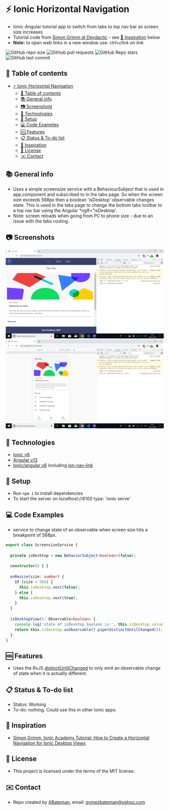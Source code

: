 # :zap: Ionic Horizontal Navigation

* Ionic-Angular tutorial app to switch from tabs to top nav bar as screen size increases
* Tutorial code from [Simon Grimm at Devdactic](https://devdactic.com/) - see [:clap: Inspiration](#clap-inspiration) below
* **Note:** to open web links in a new window use: _ctrl+click on link_

![GitHub repo size](https://img.shields.io/github/repo-size/AndrewJBateman/ionic-angular-horiznav?style=plastic)
![GitHub pull requests](https://img.shields.io/github/issues-pr/AndrewJBateman/ionic-angular-horiznav?style=plastic)
![GitHub Repo stars](https://img.shields.io/github/stars/AndrewJBateman/ionic-angular-horiznav?style=plastic)
![GitHub last commit](https://img.shields.io/github/last-commit/AndrewJBateman/ionic-angular-horiznav?style=plastic)

## :page_facing_up: Table of contents

* [:zap: Ionic Horizontal Navigation](#zap-ionic-horizontal-navigation)
  * [:page_facing_up: Table of contents](#page_facing_up-table-of-contents)
  * [:books: General info](#books-general-info)
  * [:camera: Screenshots](#camera-screenshots)
  * [:signal_strength: Technologies](#signal_strength-technologies)
  * [:floppy_disk: Setup](#floppy_disk-setup)
  * [:computer: Code Examples](#computer-code-examples)
  * [:cool: Features](#cool-features)
  * [:clipboard: Status & To-do list](#clipboard-status--to-do-list)
  * [:clap: Inspiration](#clap-inspiration)
  * [:file_folder: License](#file_folder-license)
  * [:envelope: Contact](#envelope-contact)

## :books: General info

* Uses a simple screensize service with a BehaviourSubject that is used in app.component and subscribed to in the tabs page. So when the screen size exceeds 568px then a boolean 'isDesktop' observable changes state. This is used in the tabs page to change the bottom tabs toolbar to a top nav bar using the Angular *ngIf="isDesktop'.
* Note: screen reloads when going from PC to phone size - due to an issue with the tabs routing.

## :camera: Screenshots

![Ionic page](./img/pc.png)
![Ionic page](./img/phone.png)

## :signal_strength: Technologies

* [Ionic v6](https://ionicframework.com/)
* [Angular v13](https://angular.io/)
* [Ionic/angular v6](https://www.npmjs.com/package/@ionic/angular) including [ion-nav-link](https://ionicframework.com/docs/api/nav-link)

## :floppy_disk: Setup

* Run `npm i` to install dependencies
* To start the server on _localhost://8100_ type: 'ionic serve'

## :computer: Code Examples

* service to change state of an observable when screen size hits a breakpoint of 568px.

```typescript
export class ScreensizeService {

  private isDesktop = new BehaviorSubject<boolean>(false);

  constructor() { }

  onResize(size: number) {
    if (size < 568) {
      this.isDesktop.next(false);
    } else {
      this.isDesktop.next(true);
    }
  }

  isDesktopView(): Observable<boolean> {
    console.log('state of isDesktop boolean is:', this.isDesktop.value);
    return this.isDesktop.asObservable().pipe(distinctUntilChanged());
  }
}
```

## :cool: Features

* Uses the RxJS [distinctUntilChanged](https://www.learnrxjs.io/learn-rxjs/operators/filtering/distinctuntilchanged) to only emit an observable change of state when it is actually different.

## :clipboard: Status & To-do list

* Status: Working
* To-do: nothing. Could use this in other Ionic apps.

## :clap: Inspiration

* [Simon Grimm, Ionic Academy Tutorial: How to Create a Horizontal Navigation for Ionic Desktop Views](https://devdactic.com/horizontal-navigation-ionic-desktop/)

## :file_folder: License

* This project is licensed under the terms of the MIT license.

## :envelope: Contact

* Repo created by [ABateman](https://github.com/AndrewJBateman), email: gomezbateman@yahoo.com
